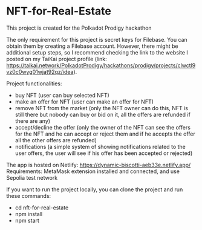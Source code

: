 # NFT-for-Real-Estate

This project is created for the Polkadot Prodigy hackathon


The only requirement for this project is secret keys for Filebase. You can obtain them by creating a Filebase account. However, there might be additional setup steps, so I recommend checking the link to the website I posted on my TaiKai project profile (link: https://taikai.network/PolkadotProdigy/hackathons/prodigy/projects/clwctl9vz0c0wyg01wjat92qz/idea).

Project functionalities:
 - buy NFT (user can buy selected NFT)
 - make an offer for NFT (user can make an offer for NFT)
 - remove NFT from the market (only the NFT owner can do this, NFT is still there but nobody can buy or bid on it, all the offers are refunded if there are any)
 - accept/decline the offer (only the owner of the NFT can see the offers for the NFT and he can accept or reject them and if he accepts the offer all the other offers are refunded)
 - notifications (a simple system of showing notifications related to the user offers, the user will see if his offer has been accepted or rejected)

The app is hosted on Netlify: https://dynamic-biscotti-aeb33e.netlify.app/ <br>
Requirements: MetaMask extension installed and connected, and use Sepolia test network 

If you want to run the project locally, you can clone the project and run these commands:
  - cd nft-for-real-estate
  - npm install
  - npm start
